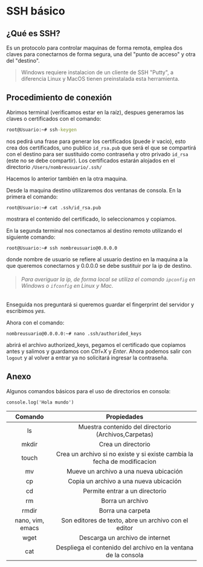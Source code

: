 # SSH básico
## ¿Qué es SSH?

Es un protocolo para controlar maquinas de forma remota, emplea dos claves para conectarnos de forma segura, una del "punto de acceso" y otra del "destino".

>Windows requiere instalacion de un cliente de SSH "Putty", a diferencia Linux y MacOS tienen preinstalada esta herramienta.

## Procedimiento de conexión

Abrimos terminal (verificamos estar en la raíz), despues generamos las claves o certificados con el comando:
```cmd
root@Usuario:~# ssh-keygen
```
nos pedirá una frase para generar los certificados (puede ir vacio), esto crea dos certificados, uno publico `id_rsa.pub` que será el que se compartirá con el destino para ser sustituido como contraseña y otro privado `id_rsa` (este no se debe compartir). Los certificados estarán alojados en el directorio `/Users/nombreusuario/.ssh/` 

Hacemos lo anterior también en la otra maquina. 

Desde la maquina destino utilizaremos dos ventanas de consola. En la primera el comando:
```console
root@Usuario:~# cat .ssh/id_rsa.pub
```
mostrara el contenido del certificado, lo seleccionamos y copiamos.

En la segunda terminal nos conectamos al destino remoto utilizando el siguiente comando:

```console
root@Usuario:~# ssh nombreusuario@0.0.0.0
```
donde nombre de usuario se refiere al usuario destino en la maquina a la que queremos conectarnos y 0.0.0.0 se debe sustituir por la ip de destino. 
> ###### Para averiguar la ip, de forma local se utiliza el comando `ipconfig` en Windows o `ifconfig` en Linux y Mac.

Enseguida nos preguntará si queremos guardar el fingerprint del servidor y escribimos *yes*.

Ahora con el comando:

```console
nombreusuario@0.0.0.0:~# nano .ssh/authorided_keys
```
abrirá el archivo authorized_keys, pegamos el certificado que copiamos antes y salimos y guardamos con *Ctrl+X* y *Enter*. Ahora podemos salir con `logout` y al volver a entrar ya no solicitará ingresar la contraseña. 

## Anexo

Algunos comandos básicos para el uso de directorios en consola:

`console.log('Hola mundo')` 

| Comando | Propiedades |
| :--------: | :-------: |
| ls | Muestra contenido del directorio (Archivos,Carpetas)|
| mkdir | Crea un directorio |
| touch | Crea un archivo si no existe y si existe cambia la fecha de modificacion|
|  mv | Mueve un archivo a una nueva ubicación |
|  cp | Copia un archivo a una nueva ubicación|
| cd| Permite entrar a un directorio|
|  rm| Borra un archivo|
|   rmdir| Borra una carpeta|
| nano, vim, emacs| Son editores de texto, abre un archivo con el editor|
| wget | Descarga un archivo de internet|
| cat | Despliega el contenido del archivo en la ventana de la consola|

